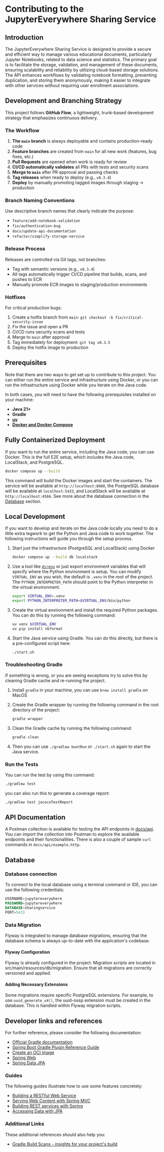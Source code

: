 # Contributing to the JupyterEverywhere Sharing Service

## Introduction

The JupyterEverywhere Sharing Service is designed to provide a secure and efficient way to manage various educational documents, particularly Jupyter Notebooks, related to data science and statistics. The primary goal is to facilitate the storage, validation, and management of these documents, ensuring scalability and reliability by utilizing cloud-based storage solutions. The API enhances workflows by validating notebook formatting, preventing duplication, and storing them anonymously, making it easier to integrate with other services without requiring user enrollment associations.

## Development and Branching Strategy

This project follows **GitHub Flow**, a lightweight, trunk-based development strategy that emphasizes continuous delivery.

### The Workflow

1. **The `main` branch** is always deployable and contains production-ready code
2. **Feature branches** are created from `main` for all new work (features, bug fixes, etc.)
3. **Pull Requests** are opened when work is ready for review
4. **CI/CD automatically validates** all PRs with tests and security scans
5. **Merge to `main`** after PR approval and passing checks
6. **Tag releases** when ready to deploy (e.g., `v0.3.4`)
7. **Deploy** by manually promoting tagged images through staging → production

### Branch Naming Conventions

Use descriptive branch names that clearly indicate the purpose:

- `feature/add-notebook-validation`
- `fix/authentication-bug`
- `docs/update-api-documentation`
- `refactor/simplify-storage-service`

### Release Process

Releases are controlled via Git tags, not branches:

- Tag with semantic versions (e.g., `v0.3.4`)
- All tags automatically trigger CI/CD pipeline that builds, scans, and pushes to ECR
- Manually promote ECR images to staging/production environments

### Hotfixes

For critical production bugs:

1. Create a hotfix branch from `main`: `git checkout -b fix/critical-security-issue`
2. Fix the issue and open a PR
3. CI/CD runs security scans and tests
4. Merge to `main` after approval
5. Tag immediately for deployment: `git tag v0.3.5`
6. Deploy the hotfix image to production

## Prerequisites

Note that there are two ways to get set up to contribute to this project. You can either run the entire service and infrastructure using Docker, or you can run the infrastructure using Docker while you iterate on the Java code.

In both cases, you will need to have the following prerequisites installed on your machine:

- **Java 21+**
- **Gradle**
- [**uv**](https://docs.astral.sh/uv/#installation)
- [**Docker and Docker Compose**](https://docs.docker.com/get-docker/)

## Fully Containerized Deployment

If you want to run the entire service, including the Java code, you can use Docker. This is the full E2E setup, which includes the Java code, LocalStack, and PostgreSQL.

```bash
docker compose up --build
```

This command will build the Docker images and start the containers. The service will be available at `http://localhost:8080`, the PostgreSQL database will be available at `localhost:5433`, and LocalStack will be available at `http://localhost:4566`. See more about the database connection in the [Database](#database) section.

## Local Development

If you want to develop and iterate on the Java code locally you need to do a little extra legwork to get the Python and Java code to work together. The following instructions will guide you through the setup process.

1. Start just the infrastructure (PostgreSQL and LocalStack) using Docker

   ```bash
   docker compose up --build db localstack
   ```

2. Use a tool like [`direnv`](https://direnv.net/) or just export environment variables that will specify where the Python environment is setup. You can modify `VIRTUAL_ENV` as you wish, the default is `.venv` in the root of the project. The `PYTHON_INTERPRETER_PATH` should point to the Python interpreter in the virtual environment.

   ```bash
   export VIRTUAL_ENV=.venv
   export PYTHON_INTERPRETER_PATH=$VIRTUAL_ENV/bin/python
   ```

3. Create the virtual environment and install the required Python packages. You can do this by running the following command:

   ```bash
   uv venv $VIRTUAL_ENV
   uv pip install nbformat
   ```

4. Start the Java service using Gradle. You can do this directly, but there is a pre-configured script here:

   ```bash
   ./start.sh
   ```

### Troubleshooting Gradle

If something is wrong, or you are seeing exceptions try to solve this by cleaning Gradle cache and re-running the project.

1. Install `gradle` in your machine, you can use `brew install gradle` on MacOS
2. Create the Gradle wrapper by running the following command in the root directory of the project:

   ```bash
   gradle wrapper
   ```

3. Clean the Gradle cache by running the following command:

   ```bash
   gradle clean
   ```

4. Then you can use `./gradlew bootRun` or `./start.sh` again to start the Java service.

### Run the Tests

You can run the test by using this command:

```bash
./gradlew test
```

you can also run this to generate a coverage report:

```bash
./gradlew test jacocoTestReport
```

## API Documentation

A Postman collection is available for testing the API endpoints in [docs/api](docs/api). You can import the collection into Postman to explore the available endpoints and their functionalities. There is also a couple of sample `curl` commands in `docs/api/example.http`.

## Database

### Database connection

To connect to the local database using a terminal command or IDE, you can use the following credentials:

```sql
USERNAME=jupytereverywhere
PASSWORD=jupytereverywhere
DATABASE=sharingservice
PORT=5433
```

### Data Migration

Flyway is integrated to manage database migrations, ensuring that the database schema is always up-to-date with the application's codebase.

#### Flyway Configuration

Flyway is already configured in the project. Migration scripts are located in src/main/resources/db/migration. Ensure that all migrations are correctly versioned and applied.

#### Adding Necessary Extensions

Some migrations require specific PostgreSQL extensions. For example, to use `uuid_generate_v4()`, the uuid-ossp extension must be created in the database. This is handled within Flyway migration scripts.

## Developer links and references

For further reference, please consider the following documentation:

- [Official Gradle documentation](https://docs.gradle.org)
- [Spring Boot Gradle Plugin Reference Guide](https://docs.spring.io/spring-boot/3.3.3/gradle-plugin)
- [Create an OCI image](https://docs.spring.io/spring-boot/3.3.3/gradle-plugin/packaging-oci-image.html)
- [Spring Web](https://docs.spring.io/spring-boot/docs/3.3.3/reference/htmlsingle/index.html#web)
- [Spring Data JPA](https://docs.spring.io/spring-boot/docs/3.3.3/reference/htmlsingle/index.html#data.sql.jpa-and-spring-data)

### Guides

The following guides illustrate how to use some features concretely:

- [Building a RESTful Web Service](https://spring.io/guides/gs/rest-service/)
- [Serving Web Content with Spring MVC](https://spring.io/guides/gs/serving-web-content/)
- [Building REST services with Spring](https://spring.io/guides/tutorials/rest/)
- [Accessing Data with JPA](https://spring.io/guides/gs/accessing-data-jpa/)

### Additional Links

These additional references should also help you:

- [Gradle Build Scans - insights for your project's build](https://scans.gradle.com#gradle)
